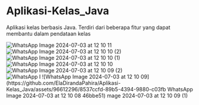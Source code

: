 # Aplikasi-Kelas_Java
Aplikasi kelas berbasis Java. Terdiri dari beberapa fitur yang dapat membantu dalam pendataan kelas

![WhatsApp Image 2024-07-03 at 12 10 11](https://github.com/ElaDirandaPahira/Aplikasi-Kelas_Java/assets/96612296/920583c1-019c-4da4-9994-8e16a43a3fb8)
![WhatsApp Image 2024-07-03 at 12 10 10 (2)](https://github.com/ElaDirandaPahira/Aplikasi-Kelas_Java/assets/96612296/54715470-21a2-4cd2-a60e-e35a3c54d877)
![WhatsApp Image 2024-07-03 at 12 10 10 (1)](https://github.com/ElaDirandaPahira/Aplikasi-Kelas_Java/assets/96612296/3876da57-a362-44e1-ac74-acaa799c3fee)
![WhatsApp Image 2024-07-03 at 12 10 10](https://github.com/ElaDirandaPahira/Aplikasi-Kelas_Java/assets/96612296/ebaca03c-f4fb-4e9f-9cf2-44fafd7def36)
![WhatsApp Image 2024-07-03 at 12 10 09 (2)](https://github.com/ElaDirandaPahira/Aplikasi-Kelas_Java/assets/96612296/d784fcc4-2b87-479b-bc30-40609e03d07e)
![WhatsApp I
![WhatsApp Image 2024-07-03 at 12 10 09](https://github.com/ElaDirandaPahira/Aplikasi-Kelas_Java/assets/96612296/8537ccfd-89b5-4394-9880-c03fb
![WhatsApp Image 2024-07-03 at 12 10 08](https://github.com/ElaDirandaPahira/Aplikasi-Kelas_Java/assets/96612296/019bbdbe-0e85-4e34-bf5c-bc833a678d82)
46bbe51)
mage 2024-07-03 at 12 10 09 (1)](https://github.com/ElaDirandaPahira/Aplikasi-Kelas_Java/assets/96612296/7b45de6e-a5a8-40e6-9bf7-9ce67806f2f3)
